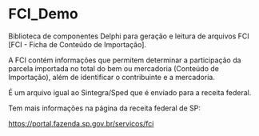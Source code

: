 # FCI_Demo
Biblioteca de componentes Delphi para geração e leitura de arquivos  FCI  [FCI - Ficha de Conteúdo de Importação].

A FCI contém informações que permitem determinar a participação da parcela importada no total do bem ou mercadoria (Conteúdo de Importação), além de identificar o contribuinte e a mercadoria.  

É um arquivo igual ao Sintegra/Sped que é enviado para a receita federal.

Tem mais informações na página da receita federal de SP:

https://portal.fazenda.sp.gov.br/servicos/fci
